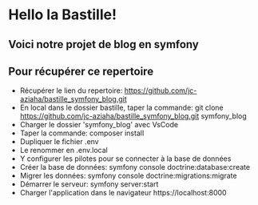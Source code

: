 # Hello la Bastille!

## Voici notre projet de blog en symfony


## Pour récupérer ce repertoire
- Récupérer le lien du repertoire: https://github.com/jc-aziaha/bastille_symfony_blog.git
- En local dans le dossier bastille, taper la commande: git clone https://github.com/jc-aziaha/bastille_symfony_blog.git symfony_blog
- Charger le dossier 'symfony_blog' avec VsCode
- Taper la commande: composer install
- Dupliquer le fichier .env
- Le renommer en .env.local
- Y configurer les pilotes pour se connecter à la base de données
- Créer la base de données: symfony console doctrine:database:create
- Migrer les données: symfony console doctrine:migrations:migrate
- Démarrer le serveur: symfony server:start
- Charger l'application dans le navigateur https://localhost:8000